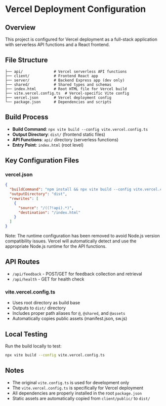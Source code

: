 # Vercel Deployment Configuration

## Overview
This project is configured for Vercel deployment as a full-stack application with serverless API functions and a React frontend.

## File Structure
```
├── api/              # Vercel serverless API functions
├── client/           # Frontend React app
├── server/           # Backend Express app (dev only)
├── shared/           # Shared types and schemas
├── index.html        # Root HTML file for Vercel build
├── vite.vercel.config.ts  # Vercel-specific Vite config
├── vercel.json       # Vercel deployment config
└── package.json      # Dependencies and scripts
```

## Build Process
- **Build Command**: `npx vite build --config vite.vercel.config.ts`
- **Output Directory**: `dist/` (frontend static files)
- **API Functions**: `api/` directory (serverless functions)
- **Entry Point**: `index.html` (root level)

## Key Configuration Files

### vercel.json
```json
{
  "buildCommand": "npm install && npx vite build --config vite.vercel.config.ts",
  "outputDirectory": "dist",
  "rewrites": [
    {
      "source": "/((?!api).*)",
      "destination": "/index.html"
    }
  ]
}
```

Note: The runtime configuration has been removed to avoid Node.js version compatibility issues. Vercel will automatically detect and use the appropriate Node.js runtime for the API functions.

## API Routes
- `/api/feedback` - POST/GET for feedback collection and retrieval
- `/api/health` - GET for health check

### vite.vercel.config.ts
- Uses root directory as build base
- Outputs to `dist/` directory
- Includes proper path aliases for `@`, `@shared`, and `@assets`
- Automatically copies public assets (manifest.json, sw.js)

## Local Testing
Run the build locally to test:
```bash
npx vite build --config vite.vercel.config.ts
```

## Notes
- The original `vite.config.ts` is used for development only
- The `vite.vercel.config.ts` is specifically for Vercel deployment
- All dependencies are properly installed in the root `package.json`
- Static assets are automatically copied from `client/public/` to `dist/`